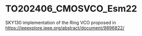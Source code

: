 # TO202406_CMOSVCO_Esm22
SKY130 implementation of the Ring VCO proposed in https://ieeexplore.ieee.org/abstract/document/9896822/
